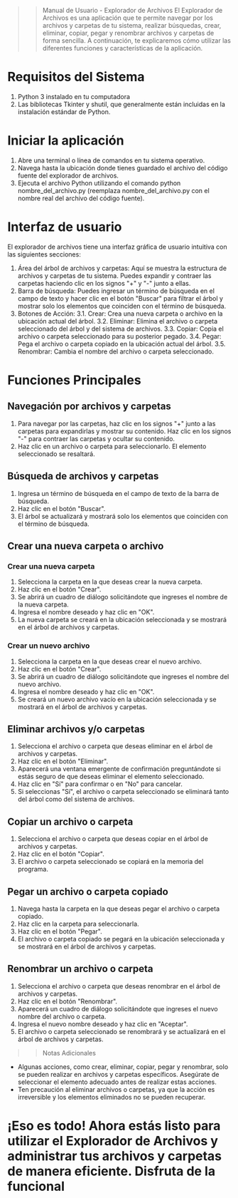 >> Manual de Usuario - Explorador de Archivos
 El Explorador de Archivos es una aplicación que te permite navegar por los archivos y carpetas de tu sistema, realizar búsquedas, crear, eliminar, copiar, pegar y renombrar archivos y carpetas de forma sencilla. A continuación, te explicaremos cómo utilizar las diferentes funciones y características de la aplicación.

# Requisitos del Sistema
 1. Python 3 instalado en tu computadora
 2. Las bibliotecas Tkinter y shutil, que generalmente están incluidas en la instalación estándar de Python.

# Iniciar la aplicación
 1. Abre una terminal o línea de comandos en tu sistema operativo.
 2. Navega hasta la ubicación donde tienes guardado el archivo del código fuente del explorador de archivos.
 3. Ejecuta el archivo Python utilizando el comando python nombre_del_archivo.py (reemplaza nombre_del_archivo.py con el nombre real del archivo del código fuente).

# Interfaz de usuario
 El explorador de archivos tiene una interfaz gráfica de usuario intuitiva con las siguientes secciones:

 1. Área del árbol de archivos y carpetas: Aquí se muestra la estructura de archivos y carpetas de tu sistema. Puedes expandir y contraer las carpetas haciendo clic en los signos "+" y "-" junto a ellas.
 2. Barra de búsqueda: Puedes ingresar un término de búsqueda en el campo de texto y hacer clic en el botón "Buscar" para filtrar el árbol y mostrar solo los elementos que coinciden con el término de búsqueda.
 3. Botones de Acción:
    3.1. Crear: Crea una nueva carpeta o archivo en la ubicación actual del árbol.
    3.2. Eliminar: Elimina el archivo o carpeta seleccionado del árbol y del sistema de archivos.
    3.3. Copiar: Copia el archivo o carpeta seleccionado para su posterior pegado.
    3.4. Pegar: Pega el archivo o carpeta copiado en la ubicación actual del árbol.
    3.5. Renombrar: Cambia el nombre del archivo o carpeta seleccionado.

# Funciones Principales 
 
 ## Navegación por archivos y carpetas
  1. Para navegar por las carpetas, haz clic en los signos "+" junto a las carpetas para expandirlas y mostrar su contenido. Haz clic en los signos "-" para contraer las carpetas y ocultar su contenido. 
  2. Haz clic en un archivo o carpeta para seleccionarlo. El elemento seleccionado se resaltará.

 ## Búsqueda de archivos y carpetas
  1. Ingresa un término de búsqueda en el campo de texto de la barra de búsqueda.
  2. Haz clic en el botón "Buscar".
  3. El árbol se actualizará y mostrará solo los elementos que coinciden con el término de búsqueda.

 ## Crear una nueva carpeta o archivo
  ### Crear una nueva carpeta
   1. Selecciona la carpeta en la que deseas crear la nueva carpeta.
   2. Haz clic en el botón "Crear".
   3. Se abrirá un cuadro de diálogo solicitándote que ingreses el nombre de la nueva carpeta.
   4. Ingresa el nombre deseado y haz clic en "OK".
   5. La nueva carpeta se creará en la ubicación seleccionada y se mostrará en el árbol de archivos y carpetas.
  ### Crear un nuevo archivo
   1. Selecciona la carpeta en la que deseas crear el nuevo archivo.
   2. Haz clic en el botón "Crear".
   3. Se abrirá un cuadro de diálogo solicitándote que ingreses el nombre del nuevo archivo.
   4. Ingresa el nombre deseado y haz clic en "OK".
   5. Se creará un nuevo archivo vacío en la ubicación seleccionada y se mostrará en el árbol de archivos y carpetas.
 ## Eliminar archivos y/o carpetas
  1. Selecciona el archivo o carpeta que deseas eliminar en el árbol de archivos y carpetas.
  2. Haz clic en el botón "Eliminar".
  3. Aparecerá una ventana emergente de confirmación preguntándote si estás seguro de que deseas eliminar el elemento seleccionado.
  4. Haz clic en "Sí" para confirmar o en "No" para cancelar.
  5. Si seleccionas "Sí", el archivo o carpeta seleccionado se eliminará tanto del árbol como del sistema de archivos.
 ## Copiar un archivo o carpeta
  1. Selecciona el archivo o carpeta que deseas copiar en el árbol de archivos y carpetas.
  2. Haz clic en el botón "Copiar".
  3. El archivo o carpeta seleccionado se copiará en la memoria del programa.
 ## Pegar un archivo o carpeta copiado
  1. Navega hasta la carpeta en la que deseas pegar el archivo o carpeta copiado.
  2. Haz clic en la carpeta para seleccionarla.
  3. Haz clic en el botón "Pegar".
  4. El archivo o carpeta copiado se pegará en la ubicación seleccionada y se mostrará en el árbol de archivos y carpetas.
 ## Renombrar un archivo o carpeta
  1. Selecciona el archivo o carpeta que deseas renombrar en el árbol de archivos y carpetas.
  2. Haz clic en el botón "Renombrar".
  3. Aparecerá un cuadro de diálogo solicitándote que ingreses el nuevo nombre del archivo o carpeta.
  4. Ingresa el nuevo nombre deseado y haz clic en "Aceptar".
  5. El archivo o carpeta seleccionado se renombrará y se actualizará en el árbol de archivos y carpetas.

>> Notas Adicionales
 * Algunas acciones, como crear, eliminar, copiar, pegar y renombrar, solo se pueden realizar en archivos y carpetas específicos. Asegúrate de seleccionar el elemento adecuado antes de realizar estas acciones.
 * Ten precaución al eliminar archivos o carpetas, ya que la acción es irreversible y los elementos eliminados no se pueden recuperar.
 
# ¡Eso es todo! Ahora estás listo para utilizar el Explorador de Archivos y administrar tus archivos y carpetas de manera eficiente. Disfruta de la funcional

